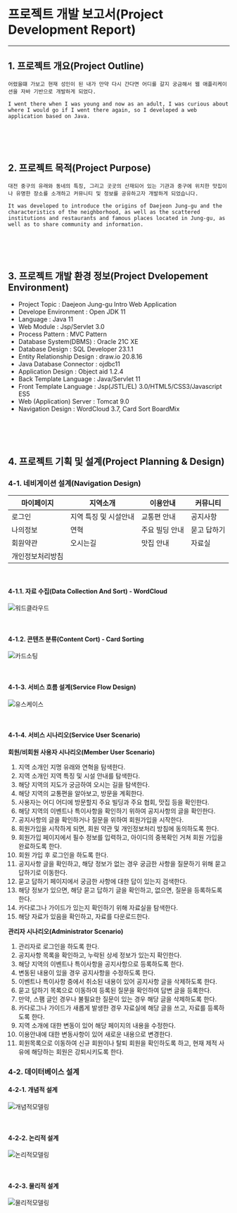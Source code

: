 # 프로젝트 개발 보고서(Project Development Report)
-----------------------------------------------
## 1. 프로젝트 개요(Project Outline)

	어렸을떄 가보고 현재 성인이 된 내가 만약 다시 간다면 어디를 갈지 궁금해서 웹 애플리케이션을 자바 기반으로 개발하게 되었다.

    I went there when I was young and now as an adult, I was curious about where I would go if I went there again, so I developed a web application based on Java.
    
<br><br><br>

## 2. 프로젝트 목적(Project Purpose)
    
    대전 중구의 유래와 동네의 특징, 그리고 곳곳의 산재되어 있는 기관과 중구에 위치한 맛집이나 유명한 장소를 소개하고 커뮤니티 및 정보를 공유하고자 개발하게 되었습니다.
    
    It was developed to introduce the origins of Daejeon Jung-gu and the characteristics of the neighborhood, as well as the scattered institutions and restaurants and famous places located in Jung-gu, as well as to share community and information.
<br><br><br>

## 3. 프로젝트 개발 환경 정보(Project Dvelopement Environment)

- Project Topic :  Daejeon Jung-gu  Intro Web Application
- Develope Environment : Open JDK 11
- Language : Java 11
- Web Module : Jsp/Servlet 3.0
- Process Pattern : MVC Pattern
- Database System(DBMS) : Oracle 21C XE
- Database Design : SQL Developer 23.1.1
- Entity Relationship Design : draw.io 20.8.16
- Java Database Connector : ojdbc11
- Application Design : Object aid 1.2.4
- Back Template Language : Java/Servlet 11
- Front Template Language : Jsp(JSTL/EL) 3.0/HTML5/CSS3/Javascript ES5
- Web (Application) Server : Tomcat 9.0
- Navigation Design : WordCloud 3.7, Card Sort BoardMix

<br><br><br>

## 4. 프로젝트 기획 및 설계(Project Planning & Design)

### 4-1. 네비게이션 설계(Navigation Design)

| 마이페이지 | 지역소개 | 이용안내 | 커뮤니티 |
|----------|----------|----------|----------|
| 로그인   | 지역 특징 및 시설안내 | 교통편 안내 | 공지사항 |
| 나의정보 | 연혁       | 주요 빌딩 안내 | 묻고 답하기 |
| 회원약관 |  오시는길  | 맛집 안내 | 자료실 |
| 개인정보처리방침 |    |          |        |

<br>

#### 4-1.1. 자료 수집(Data Collection And Sort) - WordCloud

![워드클라우드](https://github.com/nawe1/pro1/assets/161221357/091afd43-22c2-489a-a7cb-c8480bbdaefe)

<br>

#### 4-1.2. 콘텐츠 분류(Content Cort) - Card Sorting

![카드소팅](https://github.com/nawe1/pro1/assets/161221357/80af2aa1-e02c-4188-a323-c7f268b5e6c3)

<br>

#### 4-1-3. 서비스 흐름 설계(Service Flow Design)

![유스케이스](https://github.com/nawe1/pro1/assets/161221357/c227028c-6363-4f0a-a928-8e0eb12a8e8a)

<br>

#### 4-1-4. 서비스 시나리오(Service User Scenario)

**회원/비회원 사용자 시나리오(Member User Scenario)**
1. 지역 소개인 지명 유래와 연혁을 탐색한다.
2. 지역 소개인 지역 특징 및 시설 안내를 탐색한다.
3. 해당 지역의 지도가 궁금하여 오시는 길을 탐색한다.
4. 해당 지역의 교통편을 알아보고, 방문을 계획한다.
5. 사용자는 어디 어디에 방문할지 주요 빌딩과 주요 협회, 맛집 등을 확인한다.
6. 해당 지역의 이벤트나 특이사항을 확인하기 위하여 공지사항의 글을 확인한다.
7. 공지사항의 글을 확인하거나 질문을 위하여 회원가입을 시작한다.
8. 회원가입을 시작하게 되면, 회원 약관 및 개인정보처리 방침에 동의하도록 한다.
9. 회원가입 페이지에서 필수 정보를 입력하고, 아이디의 중복확인 거쳐 회원 가입을 완료하도록 한다.
10. 회원 가입 후 로그인을 하도록 한다.
11. 공지사항 글을 확인하고, 해당 정보가 없는 경우 궁금한 사항을 질문하기 위해 묻고 답하기로 이동한다.
12. 묻고 답하기 페이지에서 궁금한 사항에 대한 답이 있는지 검색한다.
13. 해당 정보가 있으면, 해당 묻고 답하기 글을 확인하고, 없으면, 질문을 등록하도록 한다.
14. 카다로그나 가이드가 있는지 확인하기 위해 자료실을 탐색한다.
15. 해당 자료가 있음을 확인하고, 자료를 다운로드한다.

**관리자 시나리오(Administrator Scenario)**
1. 관리자로 로그인을 하도록 한다.
2. 공지사항 목록을 확인하고, 누락된 상세 정보가 있는지 확인한다.
3. 해당 지역의 이벤트나 특이사항을 공지사항으로 등록하도록 한다.
4. 변동된 내용이 있을 경우 공지사항을 수정하도록 한다.
5. 이벤트나 특이사항 중에서 취소된 내용이 있어 공지사항 글을 삭제하도록 한다.
6. 묻고 답하기 목록으로 이동하여 등록된 질문을 확인하여 답변 글을 등록한다.
7. 만약, 스팸 글인 경우나 불필요한 질문이 있는 경우 해당 글을 삭제하도록 한다.
8. 카다로그나 가이드가 새롭게 발생한 경우 자료실에 해당 글을 쓰고, 자료를 등록하도록 한다.
9. 지역 소개에 대한 변동이 있어 해당 페이지의 내용을 수정한다.
10. 이용안내에 대한 변동사항이 있어 새로운 내용으로 변경한다.
11. 회원목록으로 이동하여 신규 회원이나 탈퇴 회원을 확인하도록 하고,
현재 제적 사유에 해당하는 회원은 강퇴시키도록 한다.

### 4-2. 데이터베이스 설계


#### 4-2-1. 개념적 설계

![개념적모델링](https://github.com/nawe1/pro1/assets/161221357/9862a9b6-2049-4795-9c64-a03e187c369e)

<br>

#### 4-2-2. 논리적 설계

![논리적모델링](https://github.com/nawe1/pro1/assets/161221357/e0bd2e3b-0005-4126-97dd-5ba43c7da338)

<br>

#### 4-2-3. 물리적 설계

![물리적모델링](https://github.com/nawe1/pro1/assets/161221357/cf1bcc65-b8b6-4af6-b6df-f914b74315fa)

<br>
